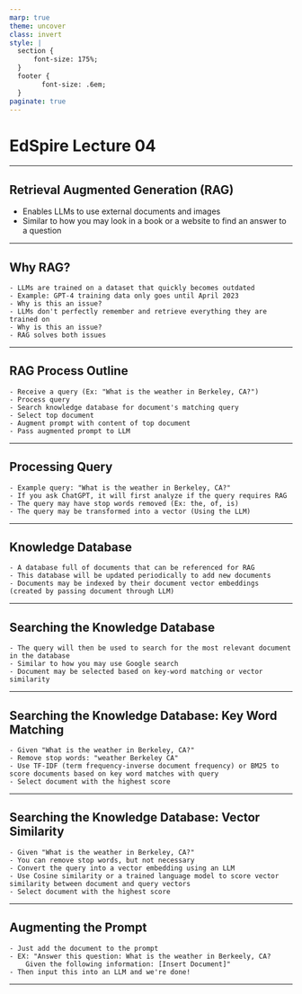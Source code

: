 ```yaml
---
marp: true
theme: uncover
class: invert
style: |
  section {
      font-size: 175%;
  }
  footer {
        font-size: .6em;
  }
paginate: true
---
```


<!--
_paginate: false
_footer: Slides available at https://edspire.aditbala.com/docs/lesson3 
_class: lead invert
-->

# <!--fit--> EdSpire Lecture 04
---
## Retrieval Augmented Generation (RAG)
- Enables LLMs to use external documents and images
- Similar to how you may look in a book or a website to find an answer to a question

---

## Why RAG?
	- LLMs are trained on a dataset that quickly becomes outdated
	- Example: GPT-4 training data only goes until April 2023
	- Why is this an issue?
	- LLMs don't perfectly remember and retrieve everything they are trained on
	- Why is this an issue?
	- RAG solves both issues
---
## RAG Process Outline
	- Receive a query (Ex: "What is the weather in Berkeley, CA?")
	- Process query
	- Search knowledge database for document's matching query
	- Select top document
	- Augment prompt with content of top document
	- Pass augmented prompt to LLM
---
## Processing Query
	- Example query: "What is the weather in Berkeley, CA?"
	- If you ask ChatGPT, it will first analyze if the query requires RAG	
	- The query may have stop words removed (Ex: the, of, is)
	- The query may be transformed into a vector (Using the LLM)
---
## Knowledge Database
	- A database full of documents that can be referenced for RAG
	- This database will be updated periodically to add new documents
	- Documents may be indexed by their document vector embeddings (created by passing document through LLM)
---
## Searching the Knowledge Database
	- The query will then be used to search for the most relevant document in the database
	- Similar to how you may use Google search
	- Document may be selected based on key-word matching or vector similarity
---
## Searching the Knowledge Database: Key Word Matching
	- Given "What is the weather in Berkeley, CA?"
	- Remove stop words: "weather Berkeley CA"
	- Use TF-IDF (term frequency-inverse document frequency) or BM25 to score documents based on key word matches with query
	- Select document with the highest score
---
## Searching the Knowledge Database: Vector Similarity
	- Given "What is the weather in Berkeley, CA?"
	- You can remove stop words, but not necessary
	- Convert the query into a vector embedding using an LLM
	- Use Cosine similarity or a trained language model to score vector similarity between document and query vectors
	- Select document with the highest score
 ---
## Augmenting the Prompt
	- Just add the document to the prompt
	- EX: "Answer this question: What is the weather in Berkeely, CA?
		Given the following information: [Insert Document]"
	- Then input this into an LLM and we're done!

---

	
